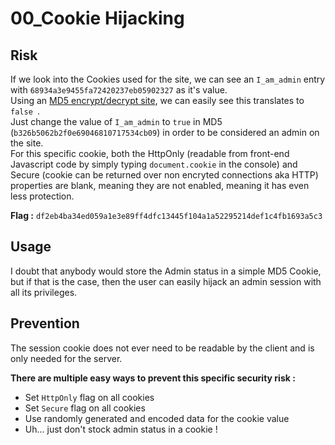 # 00_Cookie Hijacking

## Risk

If we look into the Cookies used for the site, we can see an ```I_am_admin``` entry with ```68934a3e9455fa72420237eb05902327``` as it's value.  
Using an [MD5 encrypt/decrypt site](https://www.cryptage-md5.com), we can easily see this translates to ```false ```.  
Just change the value of ```I_am_admin``` to ```true``` in MD5 (```b326b5062b2f0e69046810717534cb09```) in order to be considered an admin on the site.  
For this specific cookie, both the HttpOnly (readable from front-end Javascript code by simply typing ```document.cookie``` in the console) and Secure (cookie can be returned over non encryted connections aka HTTP) properties are blank, meaning they are not enabled, meaning it has even less protection.

**Flag :** ```df2eb4ba34ed059a1e3e89ff4dfc13445f104a1a52295214def1c4fb1693a5c3```

## Usage

I doubt that anybody would store the Admin status in a simple MD5 Cookie, but if that is the case, then the user can easily hijack an admin session with all its privileges.

## Prevention

The session cookie does not ever need to be readable by the client and is only needed for the server.

**There are multiple easy ways to prevent this specific security risk :**
- Set ```HttpOnly``` flag on all cookies
- Set ```Secure``` flag on all cookies
- Use randomly generated and encoded data for the cookie value
- Uh... just don't stock admin status in a cookie !
